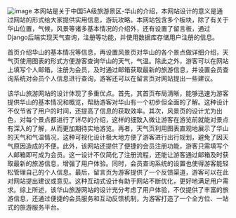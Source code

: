 ![image](https://github.com/user-attachments/assets/1da46476-7116-49ad-9f82-0a67a41ea16d)
本网站是关于中国5A级旅游景区-华山的介绍，本网站设计的意义是通过网站的形式给大家提供实用信息，游玩攻略。本网站包含多个板块，除了有关于华山位置，气候，风景等诸多基本情况的介绍外，还有设置了留言板，通过Django后端实现天气查询，注册等功能，并使用数据库存储用户注册的信息。

首页介绍华山的基本情况等信息，再设置风景页对华山的各个景点做详细介绍，天气页使用图表的形式方便游客查询华山的天气，气温。除此之外，游客可以在网站上填写个人邮箱，注册为会员，及时通过邮箱获取最新的旅游信息，并设置会员查询系统对会员个人信息进行查询，游客还可以在留言页对网站提出一些建议。

该华山旅游网站的设计体现了多重优点。首先，其首页布局清晰，能够迅速为游客提供华山的基本情况和概览，帮助游客对华山有一个初步但全面的了解。这种设计不仅节省了用户的时间，还提高了信息的获取效率。其次，风景页的设计尤为出色，对每个景点都进行了详尽的介绍，这样的细致入微让游客在游览前就能对景点有深入的了解，从而更加期待实地游览。再者，天气页利用图表直观地展示了华山的天气和气温情况，这种可视化设计极大地方便了游客进行出行规划，避免了因天气原因造成的不便。此外，该网站还提供了便捷的会员注册功能，游客只需填写个人邮箱即可成为会员。这一设计不仅简化了注册流程，还能让游客通过邮箱及时获取最新的旅游信息，增强了用户体验。同时，会员查询系统的设置也使得游客能轻松管理自己的个人信息。最后，留言页为游客提供了一个反馈渠道，游客可以在此对网站提出建议或意见。这种互动式设计有助于网站不断优化，更好地满足用户需求。综上所述，该华山旅游网站的设计充分考虑了用户体验，不仅提供了丰富的旅游信息，还通过便捷的会员服务和互动反馈机制，为游客打造了一个全方位、一站式的旅游服务平台。
